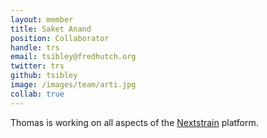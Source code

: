 ```yaml
---
layout: member
title: Saket Anand
position: Collaborator
handle: trs
email: tsibley@fredhutch.org
twitter: trs
github: tsibley
image: /images/team/arti.jpg
collab: true
---
```


Thomas is working on all aspects of the [Nextstrain](http://nextstrain.org) platform.
